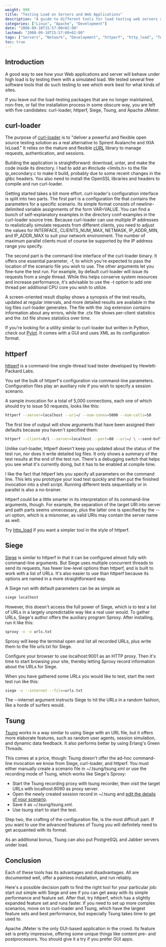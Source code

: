 ```yaml
---
weight: 999
title: "Testing Load on Servers and Web Applications"
description: "A guide to different tools for load testing web servers and applications, comparing curl-loader, httperf, Siege, and Tsung."
categories: ["Linux", "Apache", "Development"]
date: "2008-09-10T15:57:00+02:00"
lastmod: "2008-09-10T15:57:00+02:00"
tags: ["Servers", "Network", "Development", "httperf", "http_load", "Testing"]
toc: true
---
```


## Introduction

A good way to see how your Web applications and server will behave under high load is by testing them with a simulated load. We tested several free software tools that do such testing to see which work best for what kinds of sites.

If you leave out the load-testing packages that are no longer maintained, non-free, or fail the installation process in some obscure way, you are left with five candidates: curl-loader, httperf, Siege, Tsung, and Apache JMeter.

## curl-loader

The purpose of [curl-loader](https://curl-loader.sourceforge.net/) is to "deliver a powerful and flexible open source testing solution as a real alternative to Spirent Avalanche and IXIA IxLoad." It relies on the mature and flexible [cURL](https://curl.haxx.se/) library to manage requests, authentication, and sessions.

Building the application is straightforward: download, untar, and make the code inside its directory. I had to add an #include <limits.h> to the file ip_secondary.c to make it build, probably due to some recent changes in the glibc headers. You also need to install the OpenSSL libraries and headers to compile and run curl-loader.

Getting started takes a bit more effort. curl-loader's configuration interface is split into two parts. The first part is a configuration file that contains the parameters for a specific scenario. Its simple format consists of newline-delimited variable assignments of the form VAR=VALUE. You can find a bunch of self-explanatory examples in the directory conf-examples in the curl-loader source tree. Because curl-loader can use multiple IP addresses to realistically simulate requests from different clients, you need to adjust the values for INTERFACE, CLIENTS_NUM_MAX, NETMASK, IP_ADDR_MIN, and IP_ADDR_MAX to suit your network environment. The number of maximum parallel clients must of course be supported by the IP address range you specify.

The second part is the command-line interface of the curl-loader binary. It offers one essential parameter, -f, to which you're expected to pass the location of the scenario file you wish to use. The other arguments let you fine-tune the test run. For example, by default curl-loader will issue its requests from a single thread. While this helps conserve system resources and increase performance, it's advisable to use the -t option to add one thread per additional CPU core you wish to utilize.

A screen-oriented result display shows a synopsis of the test results, updated at regular intervals, and more detailed results are available in the log files curl-loader generates. The file with the .log extension contains information about any errors, while the .ctx file shows per-client statistics and the .txt file shows statistics over time.

If you're looking for a utility similar to curl-loader but written in Python, check out [Pylot](https://www.pylot.org/). It comes with a GUI and uses XML as its configuration format.

## httperf

[httperf](https://www.hpl.hp.com/research/linux/httperf/) is a command-line single-thread load tester developed by Hewlett-Packard Labs.

You set the bulk of httperf's configuration via command-line parameters. Configuration files play an auxiliary role if you wish to specify a session scenario.

A sample invocation for a total of 5,000 connections, each one of which should try to issue 50 requests, looks like this:

```bash
httperf --server=localhost --uri=/ --num-conns=5000 --num-calls=50
```

The first line of output will show arguments that have been assigned their defaults because you haven't specified them:

```bash
httperf --client=0/1 --server=localhost --port=80 --uri=/ \ --send-buffer=4096 --recv-buffer=16384 \ --num-conns=5000 --num-calls=50
```

Unlike curl-loader, httperf doesn't keep you updated about the status of the test run, nor does it write detailed log files. It only shows a summary of the test results at the end of the test run. There's a debugging switch that helps you see what it's currently doing, but it has to be enabled at compile time.

I like the fact that httperf lets you specify all parameters on the command line. This lets you prototype your load test quickly and then put the finished invocation into a shell script. Running different tests sequentially or in parallel is also a no-brainer.

httperf could be a little smarter in its interpretation of its command-line arguments, though. For example, the separation of the target URI into server and path parts seems unnecessary, plus the latter one is specified by the --uri option, which is a misnomer, as valid URIs may contain the server name as well.

Try [http_load](https://www.acme.com/software/http_load/) if you want a simpler tool in the style of httperf.

## Siege

[Siege](https://www.joedog.org/JoeDog/Siege) is similar to httperf in that it can be configured almost fully with command-line arguments. But Siege uses multiple concurrent threads to send its requests, has fewer low-level options than httperf, and is built to work with a list of URLs. It's also easier to use than httperf because its options are named in a more straightforward way.

A Siege run with default parameters can be as simple as

```bash
siege localhost
```

However, this doesn't access the full power of Siege, which is to test a list of URLs in a largely unpredictable way like a real user would. To gather URLs, Siege's author offers the auxiliary program Sproxy. After installing, run it like this:

```bash
sproxy -v -o urls.txt
```

Sproxy will keep the terminal open and list all recorded URLs, plus write them to the file urls.txt for Siege.

Configure your browser to use localhost:9001 as an HTTP proxy. Then it's time to start browsing your site, thereby letting Sproxy record information about the URLs for Siege.

When you have gathered some URLs you would like to test, start the next test run like this:

```bash
siege -v --internet --file=urls.txt
```

The --internet argument instructs Siege to hit the URLs in a random fashion, like a horde of surfers would.

## Tsung

[Tsung](https://tsung.erlang-projects.org/) works in a way similar to using Siege with an URL file, but it offers more elaborate features, such as random user agents, session simulation, and dynamic data feedback. It also performs better by using Erlang's Green Threads.

This comes at a price, though: Tsung doesn't offer the ad-hoc command-line invocation we know from Siege, curl-loader, and httperf. You must either manually create a scenario file in ~/.tsung/tsung.xml or use the recording mode of Tsung, which works like Siege's Sproxy:

* Start the Tsung recording proxy with tsung recorder, then visit the target URLs with localhost:8090 as proxy server.
* Open the newly created session record in ~/.tsung and [edit the details of your scenario](https://tsung.erlang-projects.org/user_manual.html#htoc28).
* Save it as ~/.tsung/tsung.xml.
* Use tsung start to start the test.

Step two, the crafting of the configuration file, is the most difficult part. If you want to use the advanced features of Tsung you will definitely need to get acquainted with its format.

As an additional bonus, Tsung can also put PostgreSQL and Jabber servers under load.

## Conclusion

Each of these tools has its advantages and disadvantages. All are documented well, offer a painless installation, and run reliably.

Here's a possible decision path to find the right tool for your particular job: start out simple with Siege and see if you can get away with its simple performance and feature set. After that, try httperf, which has a slightly expanded feature set and runs faster. If you need to set up more complex scenarios, move on to curl-loader and Tsung, which have the largest feature sets and best performance, but especially Tsung takes time to get used to.

Apache JMeter is the only GUI-based application in the crowd. Its feature set is pretty impressive, offering some unique things like content pre- and postprocessors. You should give it a try if you prefer GUI apps.
